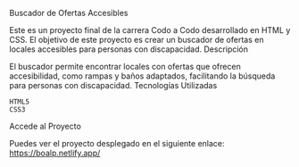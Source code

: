 Buscador de Ofertas Accesibles

Este es un proyecto final de la carrera Codo a Codo desarrollado en HTML y CSS. El objetivo de este proyecto es crear un buscador de ofertas en locales accesibles para personas con discapacidad.
Descripción

El buscador permite encontrar locales con ofertas que ofrecen accesibilidad, como rampas y baños adaptados, facilitando la búsqueda para personas con discapacidad.
Tecnologías Utilizadas

    HTML5
    CSS3

Accede al Proyecto

Puedes ver el proyecto desplegado en el siguiente enlace: https://boalp.netlify.app/
